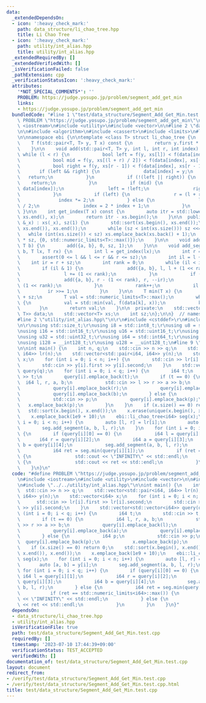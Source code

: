 ```yaml
---
data:
  _extendedDependsOn:
  - icon: ':heavy_check_mark:'
    path: data_structure/li_chao_tree.hpp
    title: Li Chao Tree
  - icon: ':heavy_check_mark:'
    path: utility/int_alias.hpp
    title: utility/int_alias.hpp
  _extendedRequiredBy: []
  _extendedVerifiedWith: []
  _isVerificationFailed: false
  _pathExtension: cpp
  _verificationStatusIcon: ':heavy_check_mark:'
  attributes:
    '*NOT_SPECIAL_COMMENTS*': ''
    PROBLEM: https://judge.yosupo.jp/problem/segment_add_get_min
    links:
    - https://judge.yosupo.jp/problem/segment_add_get_min
  bundledCode: "#line 1 \"test/data_structure/Segment_Add_Get_Min.test.cpp\"\n#define\
    \ PROBLEM \"https://judge.yosupo.jp/problem/segment_add_get_min\"\n\n#include\
    \ <iostream>\n#include <utility>\n#include <vector>\n\n#line 2 \"data_structure/li_chao_tree.hpp\"\
    \n\n#include <algorithm>\n#include <cassert>\n#include <limits>\n#line 8 \"data_structure/li_chao_tree.hpp\"\
    \n\nnamespace ebi {\n\ntemplate <class T> struct li_chao_tree {\n  private:\n\
    \    T f(std::pair<T, T> y, T x) const {\n        return y.first * x + y.second;\n\
    \    }\n\n    void add(std::pair<T, T> y, int l, int r, int index) {\n       \
    \ while (l < r) {\n            bool left = f(y, xs[l]) < f(data[index], xs[l]);\n\
    \            bool mid = f(y, xs[(l + r) / 2]) < f(data[index], xs[(l + r) / 2]);\n\
    \            bool right = f(y, xs[r - 1]) < f(data[index], xs[r - 1]);\n     \
    \       if (left && right) {\n                data[index] = y;\n             \
    \   return;\n            }\n            if (!(left || right)) {\n            \
    \    return;\n            }\n            if (mid) {\n                std::swap(y,\
    \ data[index]);\n                left = !left;\n                right = !right;\n\
    \            }\n            if (left) {\n                r = (l + r) / 2;\n  \
    \              index *= 2;\n            } else {\n                l = (l + r)\
    \ / 2;\n                index = 2 * index + 1;\n            }\n        }\n   \
    \ }\n\n    int get_index(T x) const {\n        auto itr = std::lower_bound(xs.begin(),\
    \ xs.end(), x);\n        return itr - xs.begin();\n    }\n\n  public:\n    li_chao_tree(std::vector<T>\
    \ &_x) : xs(_x), sz(1) {\n        std::sort(xs.begin(), xs.end());\n        xs.erase(std::unique(xs.begin(),\
    \ xs.end()), xs.end());\n        while (sz < int(xs.size())) sz <<= 1;\n     \
    \   while (int(xs.size()) < sz) xs.emplace_back(xs.back() + 1);\n        data.assign(2\
    \ * sz, {0, std::numeric_limits<T>::max()});\n    }\n\n    void add_line(T a,\
    \ T b) {\n        add({a, b}, 0, sz, 1);\n    }\n\n    void add_segment(T a, T\
    \ b, T lx, T rx) {\n        int l = get_index(lx);\n        int r = get_index(rx);\n\
    \        assert(0 <= l && l <= r && r <= sz);\n        int il = l + sz;\n    \
    \    int ir = r + sz;\n        int rank = 0;\n        while (il < ir) {\n    \
    \        if (il & 1) {\n                add({a, b}, l, l + (1 << rank), il++);\n\
    \                l += (1 << rank);\n            }\n            if (ir & 1) {\n\
    \                add({a, b}, r - (1 << rank), r, --ir);\n                r -=\
    \ (1 << rank);\n            }\n            rank++;\n            il >>= 1;\n  \
    \          ir >>= 1;\n        }\n    }\n\n    T min(T x) {\n        int k = get_index(x)\
    \ + sz;\n        T val = std::numeric_limits<T>::max();\n        while (k > 0)\
    \ {\n            val = std::min(val, f(data[k], x));\n            k >>= 1;\n \
    \       }\n        return val;\n    }\n\n  private:\n    std::vector<std::pair<T,\
    \ T>> data;\n    std::vector<T> xs;\n    int sz;\n};\n\n}  // namespace ebi\n\
    #line 2 \"utility/int_alias.hpp\"\n\r\n#include <cstddef>\r\n#include <cstdint>\r\
    \n\r\nusing std::size_t;\r\nusing i8 = std::int8_t;\r\nusing u8 = std::uint8_t;\r\
    \nusing i16 = std::int16_t;\r\nusing u16 = std::uint16_t;\r\nusing i32 = std::int32_t;\r\
    \nusing u32 = std::uint32_t;\r\nusing i64 = std::int64_t;\r\nusing u64 = std::uint64_t;\r\
    \nusing i128 = __int128_t;\r\nusing u128 = __uint128_t;\n#line 9 \"test/data_structure/Segment_Add_Get_Min.test.cpp\"\
    \n\nint main() {\n    int n, q;\n    std::cin >> n >> q;\n    std::vector<std::pair<i64,\
    \ i64>> lr(n);\n    std::vector<std::pair<i64, i64>> y(n);\n    std::vector<i64>\
    \ x;\n    for (int i = 0; i < n; i++) {\n        std::cin >> lr[i].first >> lr[i].second;\n\
    \        std::cin >> y[i].first >> y[i].second;\n    }\n    std::vector<std::vector<i64>>\
    \ query(q);\n    for (int i = 0; i < q; i++) {\n        i64 t;\n        std::cin\
    \ >> t;\n        query[i].emplace_back(t);\n        if (t == 0) {\n          \
    \  i64 l, r, a, b;\n            std::cin >> l >> r >> a >> b;\n            query[i].emplace_back(l);\n\
    \            query[i].emplace_back(r);\n            query[i].emplace_back(a);\n\
    \            query[i].emplace_back(b);\n        } else {\n            i64 p;\n\
    \            std::cin >> p;\n            query[i].emplace_back(p);\n         \
    \   x.emplace_back(p);\n        }\n    }\n    if (x.size() == 0) return 0;\n \
    \   std::sort(x.begin(), x.end());\n    x.erase(unique(x.begin(), x.end()), x.end());\n\
    \    x.emplace_back(1e9 + 10);\n    ebi::li_chao_tree<i64> seg(x);\n    for (int\
    \ i = 0; i < n; i++) {\n        auto [l, r] = lr[i];\n        auto [a, b] = y[i];\n\
    \        seg.add_segment(a, b, l, r);\n    }\n    for (int i = 0; i < q; i++)\
    \ {\n        if (query[i][0] == 0) {\n            i64 l = query[i][1];\n     \
    \       i64 r = query[i][2];\n            i64 a = query[i][3];\n            i64\
    \ b = query[i][4];\n            seg.add_segment(a, b, l, r);\n        } else {\n\
    \            i64 ret = seg.min(query[i][1]);\n            if (ret == std::numeric_limits<i64>::max())\
    \ {\n                std::cout << \"INFINITY\" << std::endl;\n            } else\
    \ {\n                std::cout << ret << std::endl;\n            }\n        }\n\
    \    }\n}\n"
  code: "#define PROBLEM \"https://judge.yosupo.jp/problem/segment_add_get_min\"\n\
    \n#include <iostream>\n#include <utility>\n#include <vector>\n\n#include \"../../data_structure/li_chao_tree.hpp\"\
    \n#include \"../../utility/int_alias.hpp\"\n\nint main() {\n    int n, q;\n  \
    \  std::cin >> n >> q;\n    std::vector<std::pair<i64, i64>> lr(n);\n    std::vector<std::pair<i64,\
    \ i64>> y(n);\n    std::vector<i64> x;\n    for (int i = 0; i < n; i++) {\n  \
    \      std::cin >> lr[i].first >> lr[i].second;\n        std::cin >> y[i].first\
    \ >> y[i].second;\n    }\n    std::vector<std::vector<i64>> query(q);\n    for\
    \ (int i = 0; i < q; i++) {\n        i64 t;\n        std::cin >> t;\n        query[i].emplace_back(t);\n\
    \        if (t == 0) {\n            i64 l, r, a, b;\n            std::cin >> l\
    \ >> r >> a >> b;\n            query[i].emplace_back(l);\n            query[i].emplace_back(r);\n\
    \            query[i].emplace_back(a);\n            query[i].emplace_back(b);\n\
    \        } else {\n            i64 p;\n            std::cin >> p;\n          \
    \  query[i].emplace_back(p);\n            x.emplace_back(p);\n        }\n    }\n\
    \    if (x.size() == 0) return 0;\n    std::sort(x.begin(), x.end());\n    x.erase(unique(x.begin(),\
    \ x.end()), x.end());\n    x.emplace_back(1e9 + 10);\n    ebi::li_chao_tree<i64>\
    \ seg(x);\n    for (int i = 0; i < n; i++) {\n        auto [l, r] = lr[i];\n \
    \       auto [a, b] = y[i];\n        seg.add_segment(a, b, l, r);\n    }\n   \
    \ for (int i = 0; i < q; i++) {\n        if (query[i][0] == 0) {\n           \
    \ i64 l = query[i][1];\n            i64 r = query[i][2];\n            i64 a =\
    \ query[i][3];\n            i64 b = query[i][4];\n            seg.add_segment(a,\
    \ b, l, r);\n        } else {\n            i64 ret = seg.min(query[i][1]);\n \
    \           if (ret == std::numeric_limits<i64>::max()) {\n                std::cout\
    \ << \"INFINITY\" << std::endl;\n            } else {\n                std::cout\
    \ << ret << std::endl;\n            }\n        }\n    }\n}"
  dependsOn:
  - data_structure/li_chao_tree.hpp
  - utility/int_alias.hpp
  isVerificationFile: true
  path: test/data_structure/Segment_Add_Get_Min.test.cpp
  requiredBy: []
  timestamp: '2023-07-10 17:44:39+09:00'
  verificationStatus: TEST_ACCEPTED
  verifiedWith: []
documentation_of: test/data_structure/Segment_Add_Get_Min.test.cpp
layout: document
redirect_from:
- /verify/test/data_structure/Segment_Add_Get_Min.test.cpp
- /verify/test/data_structure/Segment_Add_Get_Min.test.cpp.html
title: test/data_structure/Segment_Add_Get_Min.test.cpp
---
```

